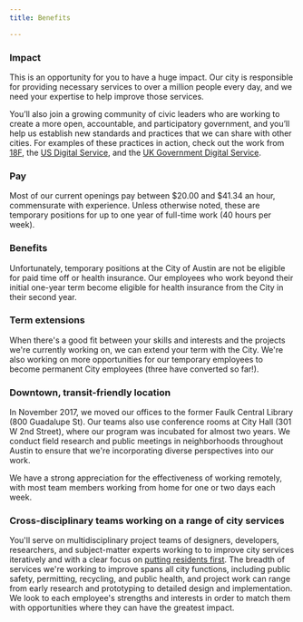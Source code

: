```yaml
---
title: Benefits

---
```

### Impact
This is an opportunity for you to have a huge impact. Our city is responsible for providing necessary services to over a million people every day, and we need your expertise to help improve those services.

You’ll also join a growing community of civic leaders who are working to create a more open, accountable, and participatory government, and you’ll help us establish new standards and practices that we can share with other cities. For examples of these practices in action, check out the work from [18F](https://18f.gsa.gov/), the [US Digital Service](https://www.usds.gov/), and the [UK Government Digital Service](https://gds.blog.gov.uk/).

### Pay
Most of our current openings pay between $20.00 and $41.34 an hour, commensurate with experience. Unless otherwise noted, these are temporary positions for up to one year of full-time work (40 hours per week).

### Benefits
Unfortunately, temporary positions at the City of Austin are not be eligible for paid time off or health insurance. Our employees who work beyond their initial one-year term become eligible for health insurance from the City in their second year.

### Term extensions
When there's a good fit between your skills and interests and the projects we're currently working on, we can extend your term with the City. We're also working on more opportunities for our temporary employees to become permanent City employees (three have converted so far!).

### Downtown, transit-friendly location
In November 2017, we moved our offices to the former Faulk Central Library (800 Guadalupe St). Our teams also use conference rooms at City Hall (301 W 2nd Street), where our program was incubated for almost two years. We conduct field research and public meetings in neighborhoods throughout Austin to ensure that we're incorporating diverse perspectives into our work.

We have a strong appreciation for the effectiveness of working remotely, with most team members working from home for one or two days each week.

### Cross-disciplinary teams working on a range of city services
You'll serve on multidisciplinary project teams of designers, developers, researchers, and subject-matter experts working to to improve city services iteratively and with a clear focus on [putting residents first](/how-we-work/). The breadth of services we're working to improve spans all city functions, including public safety, permitting, recycling, and public health, and project work can range from early research and prototyping to detailed design and implementation. We look to each employee's strengths and interests in order to match them with opportunities where they can have the greatest impact.

